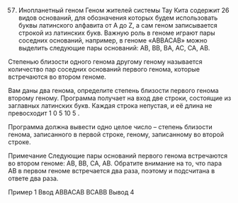 57. Инопланетный геном
Геном жителей системы Тау Кита содержит 26 видов оснований, для обозначения которых будем использовать буквы латинского алфавита от A до Z, а сам геном записывается строкой из латинских букв. Важную роль в геноме играют пары соседних оснований, например, в геноме «ABBACAB» можно выделить следующие пары оснований: AB, BB, BA, AC, CA, AB.

Степенью близости одного генома другому геному называется количество пар соседних оснований первого генома, которые встречаются во втором геноме.

Вам даны два генома, определите степень близости первого генома второму геному. Программа получает на вход две строки, состоящие из заглавных латинских букв. Каждая строка непустая, и её длина не превосходит 
1
0
5
10 
5
 .

Программа должна вывести одно целое число – степень близости генома, записанного в первой строке, геному, записанному во второй строке.

Примечание
Следующие пары оснований первого генома встречаются во втором геноме: AB, BB, CA, AB. Обратите внимание на то, что пара AB в первом геноме встречается два раза, поэтому и подсчитана в ответе два раза.

Пример 1
Ввод
ABBACAB
BCABB
Вывод
4